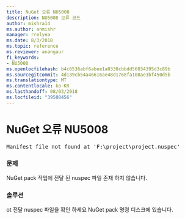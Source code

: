 ```yaml
---
title: NuGet 오류 NU5008
description: NU5008 오류 코드
author: mishra14
ms.author: anmishr
manager: rrelyea
ms.date: 8/3/2018
ms.topic: reference
ms.reviewer: anangaur
f1_keywords:
- NU5008
ms.openlocfilehash: b4c6536abf6abee1a0330cbbdd56034395d3c89b
ms.sourcegitcommit: 4d139cb54a46616ae48d1768fa108ae3bf450d5b
ms.translationtype: MT
ms.contentlocale: ko-KR
ms.lasthandoff: 08/03/2018
ms.locfileid: "39508456"
---
```

# <a name="nuget-error-nu5008"></a>NuGet 오류 NU5008
<pre>Manifest file not found at 'F:\project\project.nuspec'</pre>

### <a name="issue"></a>문제

NuGet pack 작업에 전달 된 nuspec 파일 존재 하지 않습니다.


### <a name="solution"></a>솔루션

ot 전달 nuspec 파일을 확인 하세요 NuGet pack 명령 디스크에 있습니다.

